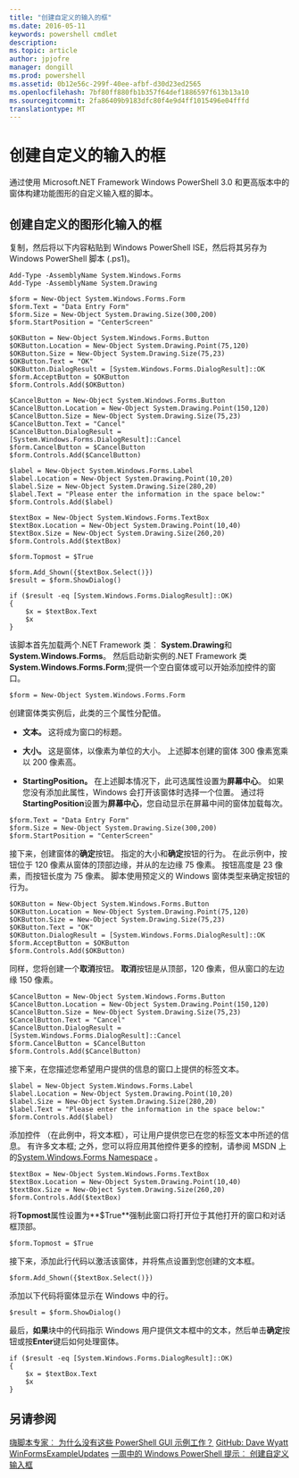 ```yaml
---
title: "创建自定义的输入的框"
ms.date: 2016-05-11
keywords: powershell cmdlet
description: 
ms.topic: article
author: jpjofre
manager: dongill
ms.prod: powershell
ms.assetid: 0b12e56c-299f-40ee-afbf-d30d23ed2565
ms.openlocfilehash: 7bf80ff880fb1b357f64def1886597f613b13a10
ms.sourcegitcommit: 2fa86409b9183dfc80f4e9d4ff1015496e04fffd
translationtype: MT
---
```

# 创建自定义的输入的框
通过使用 Microsoft.NET Framework Windows PowerShell 3.0 和更高版本中的窗体构建功能图形的自定义输入框的脚本。

## 创建自定义的图形化输入的框
复制，然后将以下内容粘贴到 Windows PowerShell ISE，然后将其另存为 Windows PowerShell 脚本 (.ps1)。

```
Add-Type -AssemblyName System.Windows.Forms
Add-Type -AssemblyName System.Drawing

$form = New-Object System.Windows.Forms.Form 
$form.Text = "Data Entry Form"
$form.Size = New-Object System.Drawing.Size(300,200) 
$form.StartPosition = "CenterScreen"

$OKButton = New-Object System.Windows.Forms.Button
$OKButton.Location = New-Object System.Drawing.Point(75,120)
$OKButton.Size = New-Object System.Drawing.Size(75,23)
$OKButton.Text = "OK"
$OKButton.DialogResult = [System.Windows.Forms.DialogResult]::OK
$form.AcceptButton = $OKButton
$form.Controls.Add($OKButton)

$CancelButton = New-Object System.Windows.Forms.Button
$CancelButton.Location = New-Object System.Drawing.Point(150,120)
$CancelButton.Size = New-Object System.Drawing.Size(75,23)
$CancelButton.Text = "Cancel"
$CancelButton.DialogResult = [System.Windows.Forms.DialogResult]::Cancel
$form.CancelButton = $CancelButton
$form.Controls.Add($CancelButton)

$label = New-Object System.Windows.Forms.Label
$label.Location = New-Object System.Drawing.Point(10,20) 
$label.Size = New-Object System.Drawing.Size(280,20) 
$label.Text = "Please enter the information in the space below:"
$form.Controls.Add($label) 

$textBox = New-Object System.Windows.Forms.TextBox 
$textBox.Location = New-Object System.Drawing.Point(10,40) 
$textBox.Size = New-Object System.Drawing.Size(260,20) 
$form.Controls.Add($textBox) 

$form.Topmost = $True

$form.Add_Shown({$textBox.Select()})
$result = $form.ShowDialog()

if ($result -eq [System.Windows.Forms.DialogResult]::OK)
{
    $x = $textBox.Text
    $x
}
```

该脚本首先加载两个.NET Framework 类︰ **System.Drawing**和**System.Windows.Forms**。 然后启动新实例的.NET Framework 类**System.Windows.Forms.Form**;提供一个空白窗体或可以开始添加控件的窗口。

```
$form = New-Object System.Windows.Forms.Form
```

创建窗体类实例后，此类的三个属性分配值。

-   **文本。** 这将成为窗口的标题。

-   **大小。** 这是窗体，以像素为单位的大小。 上述脚本创建的窗体 300 像素宽乘以 200 像素高。

-   **StartingPosition。** 在上述脚本情况下，此可选属性设置为**屏幕中心**。 如果您没有添加此属性，Windows 会打开该窗体时选择一个位置。 通过将**StartingPosition**设置为**屏幕中心**，您自动显示在屏幕中间的窗体加载每次。

```
$form.Text = "Data Entry Form"
$form.Size = New-Object System.Drawing.Size(300,200) 
$form.StartPosition = "CenterScreen"
```

接下来，创建窗体的**确定**按钮。 指定的大小和**确定**按钮的行为。 在此示例中，按钮位于 120 像素从窗体的顶部边缘，并从的左边缘 75 像素。 按钮高度是 23 像素，而按钮长度为 75 像素。 脚本使用预定义的 Windows 窗体类型来确定按钮的行为。

```
$OKButton = New-Object System.Windows.Forms.Button
$OKButton.Location = New-Object System.Drawing.Point(75,120)
$OKButton.Size = New-Object System.Drawing.Size(75,23)
$OKButton.Text = "OK"
$OKButton.DialogResult = [System.Windows.Forms.DialogResult]::OK
$form.AcceptButton = $OKButton
$form.Controls.Add($OKButton)
```

同样，您将创建一个**取消**按钮。 **取消**按钮是从顶部，120 像素，但从窗口的左边缘 150 像素。

```
$CancelButton = New-Object System.Windows.Forms.Button
$CancelButton.Location = New-Object System.Drawing.Point(150,120)
$CancelButton.Size = New-Object System.Drawing.Size(75,23)
$CancelButton.Text = "Cancel"
$CancelButton.DialogResult = [System.Windows.Forms.DialogResult]::Cancel
$form.CancelButton = $CancelButton
$form.Controls.Add($CancelButton)
```

接下来，在您描述您希望用户提供的信息的窗口上提供的标签文本。

```
$label = New-Object System.Windows.Forms.Label
$label.Location = New-Object System.Drawing.Point(10,20) 
$label.Size = New-Object System.Drawing.Size(280,20) 
$label.Text = "Please enter the information in the space below:"
$form.Controls.Add($label)
```

添加控件 （在此例中，将文本框），可让用户提供您已在您的标签文本中所述的信息。 有许多文本框; 之外，您可以将应用其他控件更多的控制，请参阅 MSDN 上的[System.Windows.Forms Namespace](http://msdn.microsoft.com/library/k50ex0x9(v=vs.110).aspx) 。

```
$textBox = New-Object System.Windows.Forms.TextBox 
$textBox.Location = New-Object System.Drawing.Point(10,40) 
$textBox.Size = New-Object System.Drawing.Size(260,20) 
$form.Controls.Add($textBox)
```

将**Topmost**属性设置为**$True**强制此窗口将打开位于其他打开的窗口和对话框顶部。

```
$form.Topmost = $True
```

接下来，添加此行代码以激活该窗体，并将焦点设置到您创建的文本框。

```
$form.Add_Shown({$textBox.Select()})
```

添加以下代码将窗体显示在 Windows 中的行。

```
$result = $form.ShowDialog()
```

最后，**如果**块中的代码指示 Windows 用户提供文本框中的文本，然后单击**确定**按钮或按**Enter**键后如何处理窗体。

```
if ($result -eq [System.Windows.Forms.DialogResult]::OK)
{
    $x = $textBox.Text
    $x
}
```

## 另请参阅
[嗨脚本专家︰ 为什么没有这些 PowerShell GUI 示例工作？](http://go.microsoft.com/fwlink/?LinkId=506644)
 [GitHub: Dave Wyatt WinFormsExampleUpdates](https://github.com/dlwyatt/WinFormsExampleUpdates)
[一周中的 Windows PowerShell 提示︰ 创建自定义输入框](http://technet.microsoft.com/library/ff730941.aspx)

